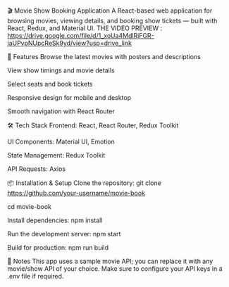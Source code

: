 🎬 Movie Show Booking Application
A React-based web application for browsing movies, viewing details, and booking show tickets — built with React, Redux, and Material UI.
THE VIDEO PREVIEW : https://drive.google.com/file/d/1_xoUa4MdlRjFGR-jaUPvpNUpcReSk9yd/view?usp=drive_link

🚀 Features
Browse the latest movies with posters and descriptions

View show timings and movie details

Select seats and book tickets

Responsive design for mobile and desktop

Smooth navigation with React Router

🛠 Tech Stack
Frontend: React, React Router, Redux Toolkit

UI Components: Material UI, Emotion

State Management: Redux Toolkit

API Requests: Axios

📦 Installation & Setup
Clone the repository:
git clone https://github.com/your-username/movie-book

cd movie-book

Install dependencies:
npm install

Run the development server:
npm start

Build for production:
npm run build

📌 Notes
This app uses a sample movie API; you can replace it with any movie/show API of your choice.
Make sure to configure your API keys in a .env file if required.


